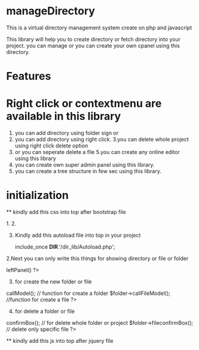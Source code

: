 # manageDirectory
This is a virtual directory management system create on php and javascript

This library will help you to create directory or fetch directory into your project.
you can manage or you can create your own cpanel using this directory.
# Features
# Right click or contextmenu are available in this library
1. you can add directory using folder sign or
2. you can add directory using right click.
3.you can delete whole project using right click delete option
4. or you can seperate delete a file
5.you can create any online editor using this library
6. you can create own super admin panel using this library.
7. you can create a tree structure in few sec using this library.

# initialization
**
kindly add this css into top after bootstrap file

1.<link rel="stylesheet" href="<?= baseUrl ?>/dir_lib/css/style.css">
2.<link rel="stylesheet" href="<?= baseUrl ?>/dir_lib/css/context.css">

3. Kindly add this autoload file into top in your project
    
   include_once __DIR__.'/dir_lib/Autoload.php';
  
2.Next you can only write this things for showing directory or file or folder

  <?php
  
    $folder->leftPanel()
    
  ?>
  
3. for create the new folder or file 

  <?php
  
     $folder->callModel(); // function for create a folder
     
     $folder->callFileModel(); //function for create a file
  ?>
  
  4. for delete a folder or file 
  
  <?php
  
    $folder->confirmBox(); // for delete whole folder or project
    
    $folder->fileconfirmBox(); // delete only specific file
  ?>

** kindly add this js into top after jquery file

<script src="<?= baseUrl ?>/dir_lib/js/foldertree.js"></script>
